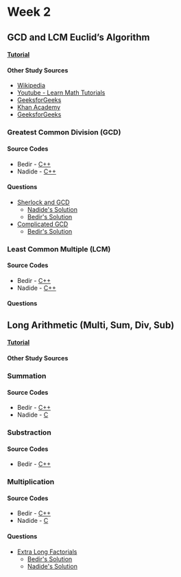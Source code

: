 # Week 2

## GCD and LCM Euclid’s Algorithm

#### [Tutorial]() 

#### Other Study Sources
- [Wikipedia](https://en.wikipedia.org/wiki/Euclidean_algorithm)
- [Youtube - Learn Math Tutorials](https://www.youtube.com/watch?v=JUzYl1TYMcU)
- [GeeksforGeeks](http://www.geeksforgeeks.org/basic-and-extended-euclidean-algorithms/)
- [Khan Academy](https://www.khanacademy.org/computing/computer-science/cryptography/modarithmetic/a/the-euclidean-algorithm)
- [GeeksforGeeks](https://www.geeksforgeeks.org/c-program-find-gcd-hcf-two-numbers/)


### Greatest Common Division (GCD)


#### Source Codes
- Bedir - [C++](https://github.com/BedirT/AlgorithmsL/blob/master/Algorithms/Math/GCD%20and%20LCM%20Euclid%20Algorithm.cpp)
- Nadide - [C++](https://github.com/nadide/ACM-ICPC/blob/master/codes/math_GCD.cpp)

#### Questions    
- [Sherlock and GCD](https://www.hackerrank.com/challenges/sherlock-and-gcd?h_r=internal-search)
    - [Nadide's Solution](https://github.com/nadide/ACM-ICPC/blob/master/problems/hackerrank/mathematics/sherlockAndGCD.c)
    - [Bedir's Solution](https://github.com/BedirT/AlgorithmsL/blob/master/Problems/HackerRank/Math/Sherlock%20and%20GCD.cpp)
- [Complicated GCD](http://codeforces.com/contest/664/problem/A)
    - [Bedir's Solution](https://github.com/BedirT/AlgorithmsL/blob/master/Problems/Curriculum%20Q's/Week%201/Complicated%20GCD.cpp)   


### Least Common Multiple (LCM)

#### Source Codes
- Bedir - [C++](https://github.com/BedirT/AlgorithmsL/blob/master/Algorithms/Math/GCD%20and%20LCM%20Euclid%20Algorithm.cpp)
- Nadide - [C++](https://github.com/nadide/ACM-ICPC/blob/master/codes/math_LCM.cpp)

#### Questions



## Long Arithmetic (Multi, Sum, Div, Sub)

#### [Tutorial]()

#### Other Study Sources


### Summation
 
#### Source Codes
- Bedir - [C++](https://github.com/BedirT/AlgorithmsL/blob/master/Algorithms/Math/extra_long_sum.cpp)
- Nadide - [C](https://github.com/nadide/ACM-ICPC/blob/master/codes/math_longArithmatic_Add.c)


### Substraction

#### Source Codes
- Bedir - [C++](https://github.com/BedirT/AlgorithmsL/blob/master/Algorithms/Math/extra_long_sub.cpp)


### Multiplication

#### Source Codes
- Bedir - [C++](https://github.com/BedirT/AlgorithmsL/blob/master/Algorithms/Math/extra_long_mult.cpp)
- Nadide - [C](https://github.com/nadide/ACM-ICPC/blob/master/codes/math_longArithmatic_Mult.c)

#### Questions
- [Extra Long Factorials](https://www.hackerrank.com/challenges/extra-long-factorials?h_r=internal-search)
	- [Bedir's Solution](https://github.com/BedirT/AlgorithmsL/blob/master/Problems/HackerRank/Algorithms/Implementation/Extra%20Long%20Factorial.cpp)
	- [Nadide's Solution](https://github.com/nadide/ACM-ICPC/blob/master/problems/hackerrank/extraLongFactorials.c)
